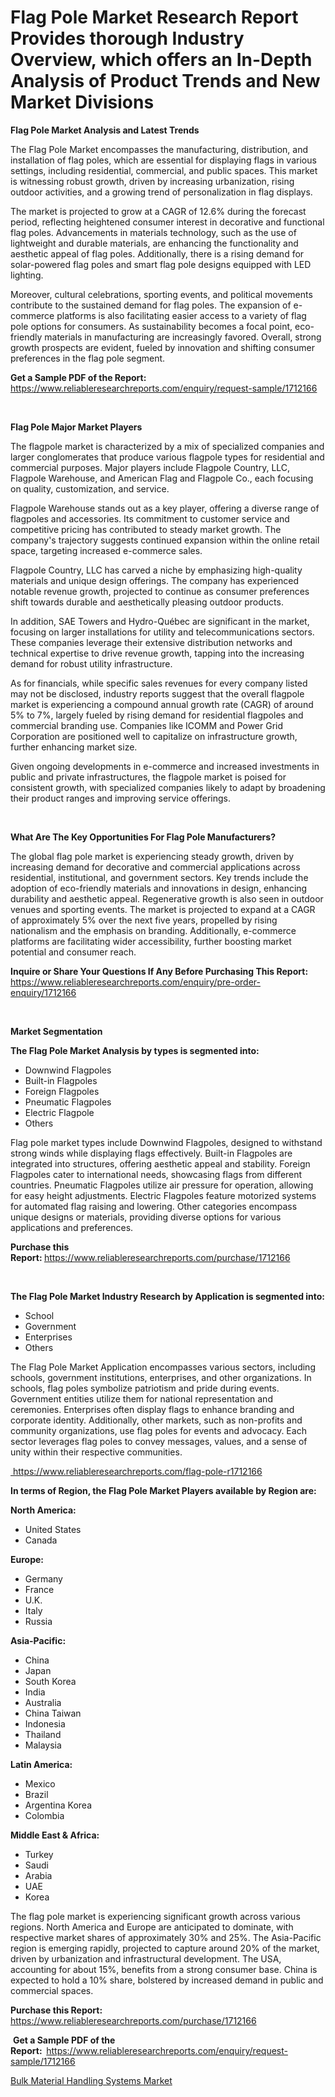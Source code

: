<p><h1>Flag Pole Market Research Report Provides thorough Industry Overview, which offers an In-Depth Analysis of Product Trends and New Market Divisions</h1></p><p><strong>Flag Pole Market Analysis and Latest Trends</strong></p>
<p><p>The Flag Pole Market encompasses the manufacturing, distribution, and installation of flag poles, which are essential for displaying flags in various settings, including residential, commercial, and public spaces. This market is witnessing robust growth, driven by increasing urbanization, rising outdoor activities, and a growing trend of personalization in flag displays.</p><p>The market is projected to grow at a CAGR of 12.6% during the forecast period, reflecting heightened consumer interest in decorative and functional flag poles. Advancements in materials technology, such as the use of lightweight and durable materials, are enhancing the functionality and aesthetic appeal of flag poles. Additionally, there is a rising demand for solar-powered flag poles and smart flag pole designs equipped with LED lighting.</p><p>Moreover, cultural celebrations, sporting events, and political movements contribute to the sustained demand for flag poles. The expansion of e-commerce platforms is also facilitating easier access to a variety of flag pole options for consumers. As sustainability becomes a focal point, eco-friendly materials in manufacturing are increasingly favored. Overall, strong growth prospects are evident, fueled by innovation and shifting consumer preferences in the flag pole segment.</p></p>
<p><strong>Get a Sample PDF of the Report:&nbsp;</strong> <a href="https://www.reliableresearchreports.com/enquiry/request-sample/1712166?utm_campaign=48&utm_medium=2&utm_source=Github&utm_content=ia&utm_term=11012025&utm_id=flag-pole">https://www.reliableresearchreports.com/enquiry/request-sample/1712166</a></p>
<p>&nbsp;</p>
<p><strong>Flag Pole Major Market Players</strong></p>
<p><p>The flagpole market is characterized by a mix of specialized companies and larger conglomerates that produce various flagpole types for residential and commercial purposes. Major players include Flagpole Country, LLC, Flagpole Warehouse, and American Flag and Flagpole Co., each focusing on quality, customization, and service. </p><p>Flagpole Warehouse stands out as a key player, offering a diverse range of flagpoles and accessories. Its commitment to customer service and competitive pricing has contributed to steady market growth. The company's trajectory suggests continued expansion within the online retail space, targeting increased e-commerce sales.</p><p>Flagpole Country, LLC has carved a niche by emphasizing high-quality materials and unique design offerings. The company has experienced notable revenue growth, projected to continue as consumer preferences shift towards durable and aesthetically pleasing outdoor products.</p><p>In addition, SAE Towers and Hydro-Québec are significant in the market, focusing on larger installations for utility and telecommunications sectors. These companies leverage their extensive distribution networks and technical expertise to drive revenue growth, tapping into the increasing demand for robust utility infrastructure.</p><p>As for financials, while specific sales revenues for every company listed may not be disclosed, industry reports suggest that the overall flagpole market is experiencing a compound annual growth rate (CAGR) of around 5% to 7%, largely fueled by rising demand for residential flagpoles and commercial branding use. Companies like ICOMM and Power Grid Corporation are positioned well to capitalize on infrastructure growth, further enhancing market size.</p><p>Given ongoing developments in e-commerce and increased investments in public and private infrastructures, the flagpole market is poised for consistent growth, with specialized companies likely to adapt by broadening their product ranges and improving service offerings.</p></p>
<p>&nbsp;</p>
<p><strong>What Are The Key Opportunities For Flag Pole Manufacturers?</strong></p>
<p><p>The global flag pole market is experiencing steady growth, driven by increasing demand for decorative and commercial applications across residential, institutional, and government sectors. Key trends include the adoption of eco-friendly materials and innovations in design, enhancing durability and aesthetic appeal. Regenerative growth is also seen in outdoor venues and sporting events. The market is projected to expand at a CAGR of approximately 5% over the next five years, propelled by rising nationalism and the emphasis on branding. Additionally, e-commerce platforms are facilitating wider accessibility, further boosting market potential and consumer reach.</p></p>
<p><strong>Inquire or Share Your Questions If Any Before Purchasing This Report:</strong> <a href="https://www.reliableresearchreports.com/enquiry/pre-order-enquiry/1712166?utm_campaign=48&utm_medium=2&utm_source=Github&utm_content=ia&utm_term=11012025&utm_id=flag-pole">https://www.reliableresearchreports.com/enquiry/pre-order-enquiry/1712166</a></p>
<p>&nbsp;</p>
<p><strong>Market Segmentation</strong></p>
<p><strong>The Flag Pole Market Analysis by types is segmented into:</strong></p>
<p><ul><li>Downwind Flagpoles</li><li>Built-in Flagpoles</li><li>Foreign Flagpoles</li><li>Pneumatic Flagpoles</li><li>Electric Flagpole</li><li>Others</li></ul></p>
<p><p>Flag pole market types include Downwind Flagpoles, designed to withstand strong winds while displaying flags effectively. Built-in Flagpoles are integrated into structures, offering aesthetic appeal and stability. Foreign Flagpoles cater to international needs, showcasing flags from different countries. Pneumatic Flagpoles utilize air pressure for operation, allowing for easy height adjustments. Electric Flagpoles feature motorized systems for automated flag raising and lowering. Other categories encompass unique designs or materials, providing diverse options for various applications and preferences.</p></p>
<p><strong>Purchase this Report:&nbsp;</strong><a href="https://www.reliableresearchreports.com/purchase/1712166?utm_campaign=48&utm_medium=2&utm_source=Github&utm_content=ia&utm_term=11012025&utm_id=flag-pole">https://www.reliableresearchreports.com/purchase/1712166</a></p>
<p>&nbsp;</p>
<p><strong>The Flag Pole Market Industry Research by Application is segmented into:</strong></p>
<p><ul><li>School</li><li>Government</li><li>Enterprises</li><li>Others</li></ul></p>
<p><p>The Flag Pole Market Application encompasses various sectors, including schools, government institutions, enterprises, and other organizations. In schools, flag poles symbolize patriotism and pride during events. Government entities utilize them for national representation and ceremonies. Enterprises often display flags to enhance branding and corporate identity. Additionally, other markets, such as non-profits and community organizations, use flag poles for events and advocacy. Each sector leverages flag poles to convey messages, values, and a sense of unity within their respective communities.</p></p>
<p><a href="https://www.reliableresearchreports.com/flag-pole-r1712166?utm_campaign=48&utm_medium=2&utm_source=Github&utm_content=ia&utm_term=11012025&utm_id=flag-pole">&nbsp;https://www.reliableresearchreports.com/flag-pole-r1712166</a></p>
<p><strong>In terms of Region, the Flag Pole Market Players available by Region are:</strong></p>
<p>
    <p> <strong> North America: </strong>
        <ul>
            <li>United States</li>
            <li>Canada</li>
        </ul>
        </p> 
    <p> <strong> Europe: </strong>
        <ul>
            <li>Germany</li>
            <li>France</li>
            <li>U.K.</li>
            <li>Italy</li>
            <li>Russia</li>
        </ul>
        </p> 
    <p> <strong> Asia-Pacific: </strong>
        <ul>
            <li>China</li>
            <li>Japan</li>
            <li>South Korea</li>
            <li>India</li>
            <li>Australia</li>
            <li>China Taiwan</li>
            <li>Indonesia</li>
            <li>Thailand</li>
            <li>Malaysia</li>
        </ul>
        </p> 
    <p> <strong> Latin America: </strong>
        <ul>
            <li>Mexico</li>
            <li>Brazil</li>
            <li>Argentina Korea</li>
            <li>Colombia</li>
        </ul>
        </p> 
    <p> <strong> Middle East & Africa: </strong>
        <ul>
            <li>Turkey</li>
            <li>Saudi</li>
            <li>Arabia</li>
            <li>UAE</li>
            <li>Korea</li>
        </ul>
    </p>
    </p>
<p><p>The flag pole market is experiencing significant growth across various regions. North America and Europe are anticipated to dominate, with respective market shares of approximately 30% and 25%. The Asia-Pacific region is emerging rapidly, projected to capture around 20% of the market, driven by urbanization and infrastructural development. The USA, accounting for about 15%, benefits from a strong consumer base. China is expected to hold a 10% share, bolstered by increased demand in public and commercial spaces.</p></p>
<p><strong>Purchase this Report: </strong><a href="https://www.reliableresearchreports.com/purchase/1712166?utm_campaign=48&utm_medium=2&utm_source=Github&utm_content=ia&utm_term=11012025&utm_id=flag-pole">https://www.reliableresearchreports.com/purchase/1712166</a></p>
<p>&nbsp;<strong>Get a Sample PDF of the Report:&nbsp;&nbsp;</strong><a href="https://www.reliableresearchreports.com/enquiry/request-sample/1712166?utm_campaign=48&utm_medium=2&utm_source=Github&utm_content=ia&utm_term=11012025&utm_id=flag-pole">https://www.reliableresearchreports.com/enquiry/request-sample/1712166</a></p>
<p><strong></strong></p>
<p><p><a href="https://github.com/mathastilley812967/Market-Research-Report-List-1/blob/main/bulk-material-handling-systems-market.md?utm_campaign=48&utm_medium=2&utm_source=Github&utm_content=ia&utm_term=11012025&utm_id=flag-pole">Bulk Material Handling Systems Market</a></p></p>